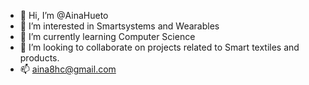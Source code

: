 - 👋 Hi, I’m @AinaHueto
- 👀 I’m interested in Smartsystems and Wearables
- 🌱 I’m currently learning Computer Science
- 💞️ I’m looking to collaborate on projects related to Smart textiles and products.
- 📫 aina8hc@gmail.com

<!---
AinaHueto/AinaHueto is a ✨ special ✨ repository because its `README.md` (this file) appears on your GitHub profile.
You can click the Preview link to take a look at your changes.
--->
